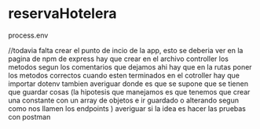 # reservaHotelera

process.env

//todavia falta crear el punto de incio de la app, esto se deberia ver en la pagina de npm de express
hay que crear en el archivo controller los metodos segun los comentarios que dejamos ahi
hay que en la rutas poner los metodos correctos cuando esten terminados en el cotroller
hay que importar dotenv tambien
averiguar donde es que se supone que se tienen que guardar cosas (la hipotesis que manejamos es que tenemos que crear una constante con un array de objetos e ir guardado o alterando segun como nos llamen los endpoints )
averiguar si la idea es hacer las pruebas con postman
